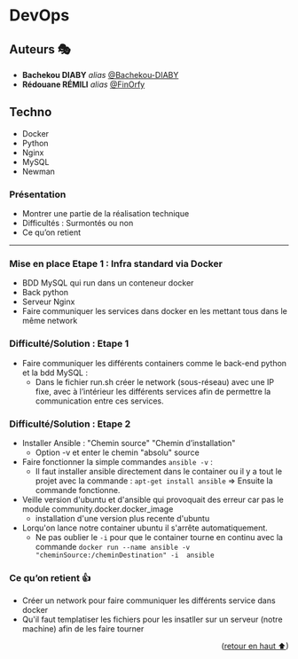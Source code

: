 # DevOps  <a name="readme-top"></a>

## Auteurs 🎭

* **Bachekou DIABY** _alias_ [@Bachekou-DIABY](https://github.com/Bachekou-DIABY)
* **Rédouane RÉMILI** _alias_ [@FinOrfy](https://github.com/red-rml)

## Techno

* Docker
* Python
* Nginx
* MySQL
* Newman

### Présentation

* Montrer une partie de la réalisation technique
* Difficultés : Surmontés ou non
* Ce qu’on retient

---

### Mise en place Etape 1 : Infra standard via Docker

* BDD MySQL qui run dans un conteneur docker
* Back python
* Serveur Nginx
* Faire communiquer les services dans docker en les mettant tous dans le même network

### Difficulté/Solution : Etape 1

* Faire communiquer les différents containers comme le back-end python et la bdd MySQL :
  * Dans le fichier run.sh créer le network (sous-réseau) avec une IP fixe, avec à l’intérieur les différents services afin de permettre la communication entre ces services.

### Difficulté/Solution : Etape 2

* Installer Ansible : "Chemin source" "Chemin d’installation"
  * Option -v et enter le chemin "absolu" source
* Faire fonctionner la simple commandes ```ansible -v``` :
  * Il faut installer ansible directement dans le container ou il y a tout le projet avec la commande : ```apt-get install ansible``` => Ensuite la commande  fonctionne.
* Veille version d'ubuntu et d'ansible qui provoquait des erreur car pas le module community.docker.docker_image
  * installation d'une version plus recente d'ubuntu
* Lorqu'on lance notre container ubuntu il s'arrête automatiquement.
  * Ne pas oublier le ```-i``` pour que le container tourne en continu avec la commande ```docker run --name ansible -v "cheminSource:/cheminDestination" -i  ansible```

### Ce qu’on retient 👍

* Créer un network pour faire communiquer les différents service dans docker
* Qu'il faut templatiser les fichiers pour les insatller sur un serveur (notre machine) afin de les faire tourner

<p align="right">(<a href="#readme-top">retour en haut ⬆</a>)</p>